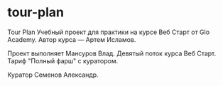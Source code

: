 # tour-plan

Tour Plan
Учебный проект для практики на курсе Веб Старт от Glo Academy. Автор курса — Артем Исламов.


Проект выполняет
Мансуров Влад. Девятый поток курса Веб Старт. Тариф "Полный фарш" с куратором.


Куратор
Семенов Александр.